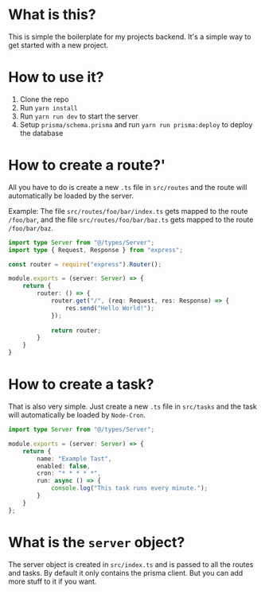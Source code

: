 # What is this?
This is simple the boilerplate for my projects backend. It's a simple way to get started with a new project.

# How to use it?
1. Clone the repo
2. Run `yarn install`
3. Run `yarn run dev` to start the server
4. Setup `prisma/schema.prisma` and run `yarn run prisma:deploy` to deploy the database


# How to create a route?'
All you have to do is create a new `.ts` file in `src/routes` and the route
will automatically be loaded by the server.

Example: The file `src/routes/foo/bar/index.ts` gets mapped to the route `/foo/bar`,
and the file `src/routes/foo/bar/baz.ts` gets mapped to the route `/foo/bar/baz`.

```ts
import type Server from "@/types/Server";
import type { Request, Response } from "express";

const router = require("express").Router();

module.exports = (server: Server) => {
    return {
        router: () => {
            router.get("/", (req: Request, res: Response) => {
                res.send("Hello World!");
            });
            
            return router;
        }
    }
}
```

# How to create a task?
That is also very simple. Just create a new `.ts` file in `src/tasks` and the task
will automatically be loaded by `Node-Cron`.

```ts
import type Server from "@/types/Server";

module.exports = (server: Server) => {
    return {
        name: "Example Tast",
        enabled: false,
        cron: "* * * * *",
        run: async () => {
            console.log("This task runs every minute.");
        }
    }
};
```

# What is the `server` object?
The server object is created in `src/index.ts` and is passed to all the routes and tasks. By default it only contains the prisma client. But you can add more stuff to it if you want.